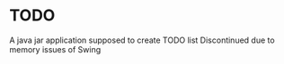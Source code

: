 # TODO
A java jar application supposed to create TODO list
Discontinued due to memory issues of Swing
